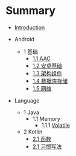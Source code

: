 # Summary

* [Introduction](README.md)

*  Android

    * 1 基础
        * [1.1 AAC](android/基础/AAC.md)
        * [1.2 安卓基础](android/基础/安卓基础.md)
        * [1.3 架构组件](android/基础/架构组件.md)
        * [1.4 数据库存储](android/基础/数据库存储.md)
        * [1.5 网络](android/基础/网络.md)

* Language

    * 1 Java
        * 1.1 Memory
            * 1.1.1 [Volatile](language/java/memory/volatile.md)
    * 2 Kotlin
        * [2.1 函数](language/kotlin/函数.md)
        * [2.1 习惯写法](language/kotlin/习惯写法.md)

     
